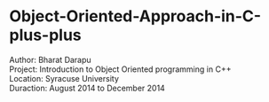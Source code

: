 # Object-Oriented-Approach-in-C-plus-plus
Author: Bharat Darapu  <br />
Project: Introduction to Object Oriented programming in C++ <br />
Location: Syracuse University <br />
Duraction: August 2014 to December 2014 <br />

